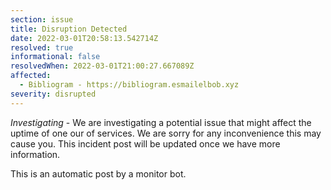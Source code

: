 ```yaml
---
section: issue
title: Disruption Detected
date: 2022-03-01T20:58:13.542714Z
resolved: true
informational: false
resolvedWhen: 2022-03-01T21:00:27.667089Z
affected:
  - Bibliogram - https://bibliogram.esmailelbob.xyz
severity: disrupted
---
```

*Investigating* - We are investigating a potential issue that might affect the uptime of one our of services. We are sorry for any inconvenience this may cause you. This incident post will be updated once we have more information.

This is an automatic post by a monitor bot.
        